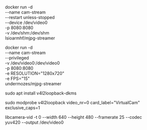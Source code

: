 docker run -d \
  --name cam-stream \
  --restart unless-stopped \
  --device /dev/video0 \
  -p 8080:8080 \
  -v /dev/shm:/dev/shm \
  lsioarmhf/mjpg-streamer


  docker run -d \
  --name cam-stream \
  --privileged \
  -v /dev/video0:/dev/video0 \
  -p 8080:8080 \
  -e RESOLUTION="1280x720" \
  -e FPS="15" \
  undermozes/mjpg-streamer




  sudo apt install v4l2loopback-dkms
  

  sudo modprobe v4l2loopback video_nr=0 card_label="VirtualCam" exclusive_caps=1


libcamera-vid -t 0 --width 640 --height 480 --framerate 25 --codec yuv420 --output /dev/video0
